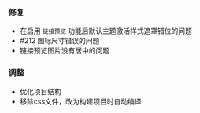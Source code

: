 ### 修复

- 在启用 `链接预览` 功能后默认主题激活样式遮罩错位的问题
- #212 图标尺寸错误的问题
- 链接预览图片没有居中的问题

### 调整

- 优化项目结构
- 移除css文件，改为构建项目时自动编译
